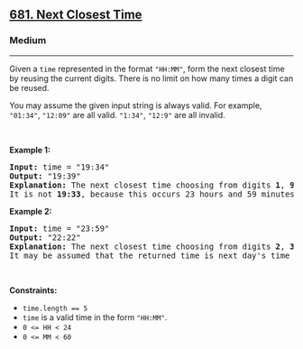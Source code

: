<h2><a href="https://leetcode.com/problems/next-closest-time/">681. Next Closest Time</a></h2><h3>Medium</h3><hr><div><p>Given a <code>time</code> represented in the format <code>"HH:MM"</code>, form the next closest time by reusing the current digits. There is no limit on how many times a digit can be reused.</p>

<p>You may assume the given input string is always valid. For example, <code>"01:34"</code>, <code>"12:09"</code> are all valid. <code>"1:34"</code>, <code>"12:9"</code> are all invalid.</p>

<p>&nbsp;</p>
<p><strong>Example 1:</strong></p>

<pre><strong>Input:</strong> time = "19:34"
<strong>Output:</strong> "19:39"
<strong>Explanation:</strong> The next closest time choosing from digits <strong>1</strong>, <strong>9</strong>, <strong>3</strong>, <strong>4</strong>, is <strong>19:39</strong>, which occurs 5 minutes later.
It is not <strong>19:33</strong>, because this occurs 23 hours and 59 minutes later.
</pre>

<p><strong>Example 2:</strong></p>

<pre><strong>Input:</strong> time = "23:59"
<strong>Output:</strong> "22:22"
<strong>Explanation:</strong> The next closest time choosing from digits <strong>2</strong>, <strong>3</strong>, <strong>5</strong>, <strong>9</strong>, is <strong>22:22</strong>.
It may be assumed that the returned time is next day's time since it is smaller than the input time numerically.
</pre>

<p>&nbsp;</p>
<p><strong>Constraints:</strong></p>

<ul>
	<li><code>time.length == 5</code></li>
	<li><code>time</code> is a valid time in the form <code>"HH:MM"</code>.</li>
	<li><code>0 &lt;= HH &lt; 24</code></li>
	<li><code>0 &lt;= MM &lt; 60</code></li>
</ul>
</div>